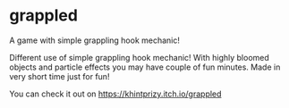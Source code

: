 # grappled
A game with simple grappling hook mechanic!

Different use of simple grappling hook mechanic! With highly bloomed objects and particle effects you may have couple of fun minutes. Made in very short time just for fun! 

You can check it out on https://khintprizy.itch.io/grappled
